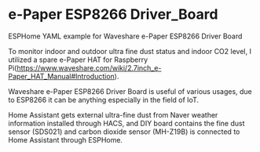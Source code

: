 # e-Paper ESP8266 Driver_Board
ESPHome YAML example for Waveshare e-Paper ESP8266 Driver Board

To monitor indoor and outdoor ultra fine dust status and indoor CO2 level, I utilized a spare e-Paper HAT for Raspberry Pi(https://www.waveshare.com/wiki/2.7inch_e-Paper_HAT_Manual#Introduction).

Waveshare e-Paper ESP8266 Driver Board is useful of various usages, due to ESP8266 it can be anything especially in the field of IoT. 

Home Assistant gets external ultra-fine dust from Naver weather information installed through HACS, and DIY board contains the fine dust sensor (SDS021) and carbon dioxide sensor (MH-Z19B) is connected to Home Assistant through ESPHome. 



